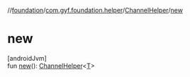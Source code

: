 //[foundation](../../../index.md)/[com.gyf.foundation.helper](../index.md)/[ChannelHelper](index.md)/[new](new.md)

# new

[androidJvm]\
fun [new](new.md)(): [ChannelHelper](index.md)&lt;[T](index.md)&gt;